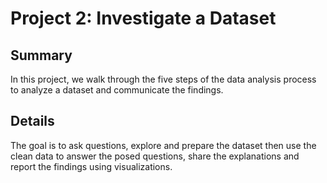 # Project 2: Investigate a Dataset

## Summary
In this project, we walk through the five steps of the data analysis process to analyze a dataset and communicate the findings.

## Details
The goal is to ask questions, explore and prepare the dataset then use the clean data to answer the posed questions, share the explanations and report the findings using visualizations.

